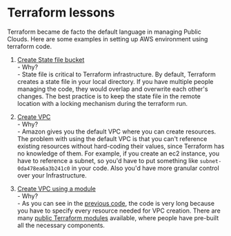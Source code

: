 # Terraform lessons
Terraform became de facto the default language in managing Public Clouds.  Here are some examples in setting up AWS environment using terraform code.

1. [Create State file bucket](/state)  
   \- Why?  
   \- State file is critical to Terraform infrastructure.  By default, Terraform creates a state file in your local directory.  If you have multiple people managing the code, they would overlap and overwrite each other's changes.  The best practice is to keep the state file in the remote location with a locking mechanism during the terraform run.

2.  [Create VPC](/vpc)  
 \- Why?  
 \- Amazon gives you the default VPC where you can create resources.  The problem with using the default VPC is that you can't reference existing resources without hard-coding their values, since Terraform has no knowledge of them.  For example, if you create an ec2 instance, you have to reference a subnet, so you'd have to put something like `subnet-0da478ea6a3b241c0` in your code.
Also you'd have more granular control over your Infrastructure.

3.  [Create VPC using a module](/vpc-module)  
 \- Why?  
 \- As you can see in the [previous code](/vpc), the code is very long because you have to specify every resource needed for VPC creation.  There are many [public Terraform modules](https://registry.terraform.io/namespaces/terraform-aws-modules) available, where people have pre-built all the necessary components. 
